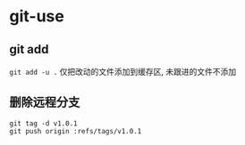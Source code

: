 # git-use

## git add

`git add -u .` 仅把改动的文件添加到缓存区, 未跟进的文件不添加

## 删除远程分支 

```shell
git tag -d v1.0.1
git push origin :refs/tags/v1.0.1
```
